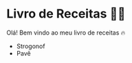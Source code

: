 # Livro de Receitas :man_cook:



Olá! Bem vindo ao meu livro de receitas :fire:

- Strogonof
- Pavê









